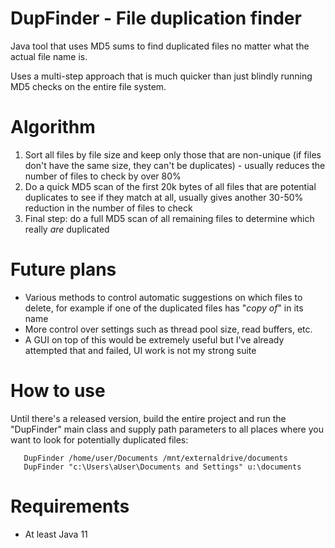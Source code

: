 # DupFinder - File duplication finder
Java tool that uses MD5 sums to find duplicated files no matter what the actual file name is.

Uses a multi-step approach that is much quicker than just blindly running MD5 checks on the entire file system.

# Algorithm
1. Sort all files by file size and keep only those that are non-unique (if files don't have the same size, they can't be duplicates) - usually reduces the number of files to check by over 80%
2. Do a quick MD5 scan of the first 20k bytes of all files that are potential duplicates to see if they match at all, usually gives another 30-50% reduction in the number of files to check
3. Final step: do a full MD5 scan of all remaining files to determine which really *are* duplicated 

# Future plans
- Various methods to control automatic suggestions on which files to delete, for example if one of the duplicated files has "_copy of_" in its name
- More control over settings such as thread pool size, read buffers, etc.
- A GUI on top of this would be extremely useful but I've already attempted that and failed, UI work is not my strong suite

# How to use
Until there's a released version, build the entire project and run the "DupFinder" main class and supply path parameters to all places where you want to look for potentially duplicated files:
```
   DupFinder /home/user/Documents /mnt/externaldrive/documents
   DupFinder "c:\Users\aUser\Documents and Settings" u:\documents 
```

# Requirements
- At least Java 11
